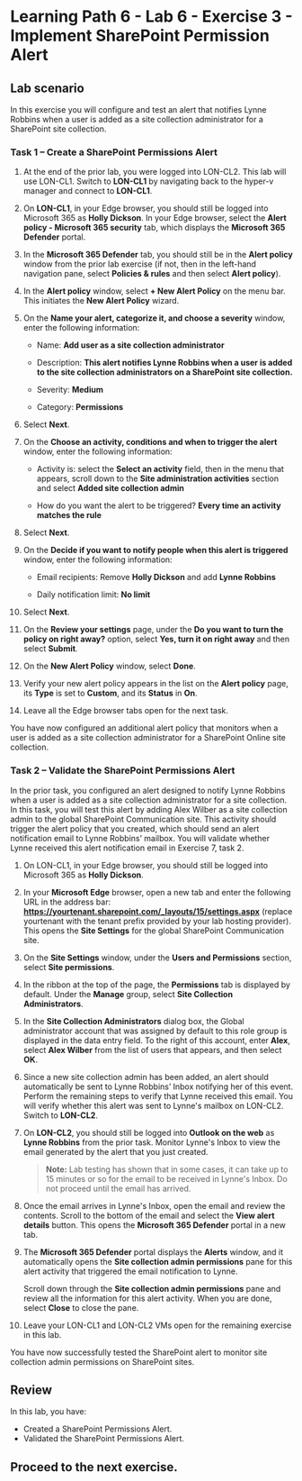 # Learning Path 6 - Lab 6 - Exercise 3 - Implement SharePoint Permission Alert

## Lab scenario

In this exercise you will configure and test an alert that notifies Lynne Robbins when a user is added as a site collection administrator for a SharePoint site collection.

### Task 1 – Create a SharePoint Permissions Alert

1. At the end of the prior lab, you were logged into LON-CL2. This lab will use LON-CL1. Switch to **LON-CL1** by navigating back to the hyper-v manager and connect to **LON-CL1**. 

2. On **LON-CL1**, in your Edge browser, you should still be logged into Microsoft 365 as **Holly Dickson**. In your Edge browser, select the **Alert policy - Microsoft 365 security** tab, which displays the **Microsoft 365 Defender** portal.

3. In the **Microsoft 365 Defender** tab, you should still be in the **Alert policy** window from the prior lab exercise (if not, then in the left-hand navigation pane, select **Policies & rules** and then select **Alert policy**).

4. In the **Alert policy** window, select **+ New Alert Policy** on the menu bar. This initiates the **New Alert Policy** wizard.

5. On the **Name your alert, categorize it, and choose a severity** window, enter the following information:

	- Name: **Add user as a site collection administrator**

	- Description: **This alert notifies Lynne Robbins when a user is added to the site collection administrators on a SharePoint site collection.**

	- Severity: **Medium**

	- Category: **Permissions**

6. Select **Next**.

7. On the **Choose an activity, conditions and when to trigger the alert** window, enter the following information:

	- Activity is: select the **Select an activity** field, then in the menu that appears, scroll down to the **Site administration activities** section and select **Added site collection admin**

	- How do you want the alert to be triggered? **Every time an activity matches the rule**

8. Select **Next**.

9. On the **Decide if you want to notify people when this alert is triggered** window, enter the following information:

	- Email recipients: Remove **Holly Dickson** and add **Lynne Robbins**

	- Daily notification limit: **No limit**

10. Select **Next**.

11. On the **Review your settings** page, under the **Do you want to turn the policy on right away?** option, select **Yes, turn it on right away** and then select **Submit**. 

12. On the **New Alert Policy** window, select **Done**.

13. Verify your new alert policy appears in the list on the **Alert policy** page, its **Type** is set to **Custom**, and its **Status** in **On**.

14. Leave all the Edge browser tabs open for the next task.

You have now configured an additional alert policy that monitors when a user is added as a site collection administrator for a SharePoint Online site collection.

### Task 2 – Validate the  SharePoint Permissions Alert

In the prior task, you configured an alert designed to notify Lynne Robbins when a user is added as a site collection administrator for a site collection. In this task, you will test this alert by adding Alex Wilber as a site collection admin to the global SharePoint Communication site. This activity should trigger the alert policy that you created, which should send an alert notification email to Lynne Robbins’ mailbox. You will validate whether Lynne received this alert notification email in Exercise 7, task 2.

1. On LON-CL1, in your Edge browser, you should still be logged into Microsoft 365 as **Holly Dickson**. 

2. In your **Microsoft Edge** browser, open a new tab and enter the following URL in the address bar: **https://yourtenant.sharepoint.com/_layouts/15/settings.aspx** (replace yourtenant with the tenant prefix provided by your lab hosting provider). This opens the **Site Settings** for the global SharePoint Communication site.

3. On the **Site Settings** window, under the **Users and Permissions** section, select **Site permissions**. 

4. In the ribbon at the top of the page, the **Permissions** tab is displayed by default. Under the **Manage** group, select **Site Collection Administrators**.

5. In the **Site Collection Administrators** dialog box, the Global administrator account that was assigned by default to this role group is displayed in the data entry field. To the right of this account, enter **Alex**, select **Alex Wilber** from the list of users that appears, and then select **OK**. 

6. Since a new site collection admin has been added, an alert should automatically be sent to Lynne Robbins’ Inbox notifying her of this event. Perform the remaining steps to verify that Lynne received this email. You will verify whether this alert was sent to Lynne's mailbox on LON-CL2. Switch to **LON-CL2**. 

7. On **LON-CL2**, you should still be logged into **Outlook on the web** as **Lynne Robbins** from the prior task. Monitor Lynne's Inbox to view the email generated by the alert that you just created.

	>**Note:** Lab testing has shown that in some cases, it can take up to 15 minutes or so for the email to be received in Lynne's Inbox. Do not proceed until the email has arrived.

8. Once the email arrives in Lynne's Inbox, open the email and review the contents. Scroll to the bottom of the email and select the **View alert details** button. This opens the **Microsoft 365 Defender** portal in a new tab.

9. The **Microsoft 365 Defender** portal displays the **Alerts** window, and it automatically opens the **Site collection admin permissions** pane for this alert activity that triggered the email notification to Lynne. <br/>

	Scroll down through the **Site collection admin permissions** pane and review all the information for this alert activity. When you are done, select **Close** to close the pane.

10. Leave your LON-CL1 and LON-CL2 VMs open for the remaining exercise in this lab.

You have now successfully tested the SharePoint alert to monitor site collection admin permissions on SharePoint sites. 

## Review

In this lab, you have:

- Created a SharePoint Permissions Alert.
- Validated the  SharePoint Permissions Alert.

## Proceed to the next exercise.
